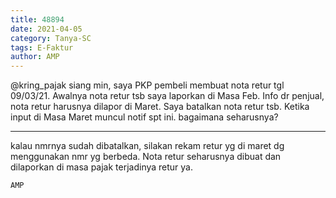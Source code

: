 ```yaml
---
title: 48894
date: 2021-04-05
category: Tanya-SC
tags: E-Faktur
author: AMP
---
```


@kring_pajak siang min, saya PKP pembeli membuat nota retur tgl 09/03/21. Awalnya nota retur tsb saya laporkan di Masa Feb. Info dr penjual, nota retur harusnya dilapor di Maret. Saya batalkan nota retur tsb. Ketika input di Masa Maret muncul notif spt ini. bagaimana seharusnya?

---

kalau nmrnya sudah dibatalkan, silakan rekam retur yg di maret dg menggunakan nmr yg berbeda. Nota retur seharusnya dibuat dan dilaporkan di masa pajak terjadinya retur ya.

`AMP`
